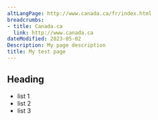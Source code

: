 ```yaml
---
altLangPage: http://www.canada.ca/fr/index.html
breadcrumbs:
- title: Canada.ca
  link: http://www.canada.ca
dateModified: 2023-05-02
Description: My page description
title: My test page
---
```


## Heading

* list 1
* list 2
* list 3

